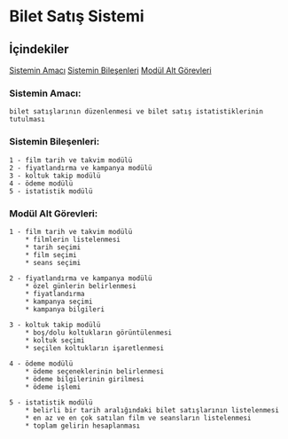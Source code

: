 # Bilet Satış Sistemi

## İçindekiler
[Sistemin Amacı](#sistemin-amac%C4%B1)
[Sistemin Bileşenleri](#sistemin-bile%C5%9Fenleri)
[Modül Alt Görevleri](#mod%C3%BCl-alt-g%C3%B6revleri)

### Sistemin Amacı: 

    bilet satışlarının düzenlenmesi ve bilet satış istatistiklerinin tutulması

### Sistemin Bileşenleri:

    1 - film tarih ve takvim modülü
    2 - fiyatlandırma ve kampanya modülü
    3 - koltuk takip modülü
    4 - ödeme modülü
    5 - istatistik modülü

### Modül Alt Görevleri:

    1 - film tarih ve takvim modülü
        * filmlerin listelenmesi
        * tarih seçimi
        * film seçimi
        * seans seçimi

    2 - fiyatlandırma ve kampanya modülü
        * özel günlerin belirlenmesi
        * fiyatlandırma
        * kampanya seçimi
        * kampanya bilgileri

    3 - koltuk takip modülü
        * boş/dolu koltukların görüntülenmesi
        * koltuk seçimi
        * seçilen koltukların işaretlenmesi

    4 - ödeme modülü
        * ödeme seçeneklerinin belirlenmesi
        * ödeme bilgilerinin girilmesi
        * ödeme işlemi

    5 - istatistik modülü
        * belirli bir tarih aralığındaki bilet satışlarının listelenmesi
        * en az ve en çok satılan film ve seansların listelenmesi
        * toplam gelirin hesaplanması
